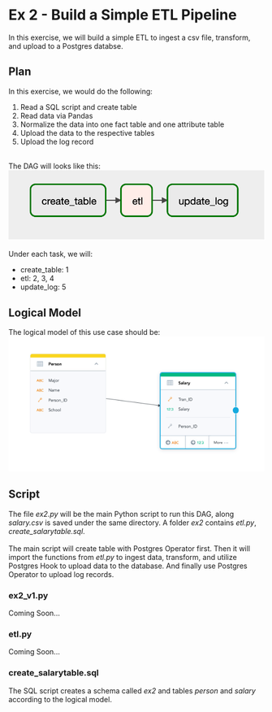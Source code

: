 # Ex 2 - Build a Simple ETL Pipeline
In this exercise, we will build a simple ETL to ingest a csv file, transform, and upload to a Postgres databse.

## Plan
In this exercise, we would do the following:
<ol>
	<li>Read a SQL script and create table</li>
	<li>Read data via Pandas</li>
	<li>Normalize the data into one fact table and one attribute table</li>
	<li>Upload the data to the respective tables</li>
	<li>Upload the log record</li>
</ol>

<br>
The DAG will looks like this:
<img src=ex2_dag.png>
<br><br>
Under each task, we will:
<ul>
	<li>create_table: 1</li>
	<li>etl: 2, 3, 4</li>
	<li>update_log: 5</li>
</ul>

## Logical Model
The logical model of this use case should be:
<img src=ex2_ldm.png>

## Script
The file <i>ex2.py</i> will be the main Python script to run this DAG, along <i>salary.csv</i> is saved under the same directory. A folder <i>ex2</i> contains <i>etl.py</i>, <i>create_salarytable.sql</i>.
<br><br>
The main script will create table with Postgres Operator first. Then it will import the functions from <i>etl.py</i> to ingest data, transform, and utilize Postgres Hook to upload data to the database. And finally use Postgres Operator to upload log records.

### ex2_v1.py
Coming Soon...

### etl.py
Coming Soon...

### create_salarytable.sql
The SQL script creates a schema called <i>ex2</i> and tables <i>person</i> and <i>salary</i> according to the logical model.